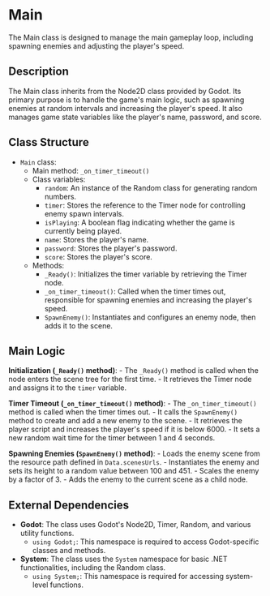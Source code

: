 # Main

The Main class is designed to manage the main gameplay loop, including spawning enemies and adjusting the player's speed.

## Description

The Main class inherits from the Node2D class provided by Godot. Its primary purpose is to handle the game's main logic, such as spawning enemies at random intervals and increasing the player's speed. It also manages game state variables like the player's name, password, and score.

## Class Structure

- `Main` class:
  - Main method: `_on_timer_timeout()`
  - Class variables:
    - `random`: An instance of the Random class for generating random numbers.
    - `timer`: Stores the reference to the Timer node for controlling enemy spawn intervals.
    - `isPlaying`: A boolean flag indicating whether the game is currently being played.
    - `name`: Stores the player's name.
    - `password`: Stores the player's password.
    - `score`: Stores the player's score.
  - Methods:
    - `_Ready()`: Initializes the timer variable by retrieving the Timer node.
    - `_on_timer_timeout()`: Called when the timer times out, responsible for spawning enemies and increasing the player's speed.
    - `SpawnEnemy()`: Instantiates and configures an enemy node, then adds it to the scene.

## Main Logic

**Initialization (`_Ready()` method)**:
    - The `_Ready()` method is called when the node enters the scene tree for the first time.
    - It retrieves the Timer node and assigns it to the `timer` variable.

**Timer Timeout (`_on_timer_timeout()` method)**:
    - The `_on_timer_timeout()` method is called when the timer times out.
    - It calls the `SpawnEnemy()` method to create and add a new enemy to the scene.
    - It retrieves the player script and increases the player's speed if it is below 6000.
    - It sets a new random wait time for the timer between 1 and 4 seconds.

**Spawning Enemies (`SpawnEnemy()` method)**:
    - Loads the enemy scene from the resource path defined in `Data.scenesUrls`.
    - Instantiates the enemy and sets its height to a random value between 100 and 451.
    - Scales the enemy by a factor of 3.
    - Adds the enemy to the current scene as a child node.

## External Dependencies

- **Godot**: The class uses Godot's Node2D, Timer, Random, and various utility functions.
  - `using Godot;`: This namespace is required to access Godot-specific classes and methods.
- **System**: The class uses the `System` namespace for basic .NET functionalities, including the Random class.
  - `using System;`: This namespace is required for accessing system-level functions.
